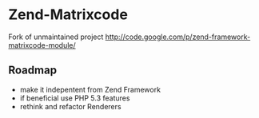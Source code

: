# Zend-Matrixcode

Fork of unmaintained project http://code.google.com/p/zend-framework-matrixcode-module/

## Roadmap
  - make it indepentent from Zend Framework
  - if beneficial use PHP 5.3 features
  - rethink and refactor Renderers
